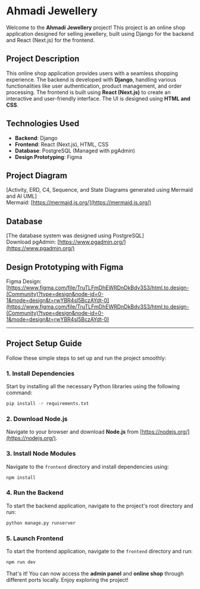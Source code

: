 # Ahmadi Jewellery

Welcome to the **Ahmadi Jewellery** project! This project is an online shop application designed for selling jewellery, built using Django for the backend and React (Next.js) for the frontend.

## Project Description
This online shop application provides users with a seamless shopping experience. The backend is developed with **Django**, handling various functionalities like user authentication, product management, and order processing. The frontend is built using **React (Next.js)** to create an interactive and user-friendly interface. The UI is designed using **HTML and CSS**.

## Technologies Used
- **Backend**: Django
- **Frontend**: React (Next.js), HTML, CSS
- **Database**: PostgreSQL (Managed with pgAdmin)
- **Design Prototyping**: Figma

## Project Diagram
[Activity, ERD, C4, Sequence, and State Diagrams generated using Mermaid and AI UML] <br>
Mermaid: [https://mermaid.js.org/](https://mermaid.js.org/)

## Database
[The database system was designed using PostgreSQL] <br>
Download pgAdmin: [https://www.pgadmin.org/](https://www.pgadmin.org/)

## Design Prototyping with Figma
Figma Design: [https://www.figma.com/file/TruTLFmDhEWRDnDkBdv3S3/html.to.design-(Community)?type=design&node-id=0-1&mode=design&t=rwYBR4sl5BczAYdt-0](https://www.figma.com/file/TruTLFmDhEWRDnDkBdv3S3/html.to.design-(Community)?type=design&node-id=0-1&mode=design&t=rwYBR4sl5BczAYdt-0)

---

## Project Setup Guide
Follow these simple steps to set up and run the project smoothly:

### 1. Install Dependencies
Start by installing all the necessary Python libraries using the following command:
```bash
pip install -r requirements.txt
```

### 2. Download Node.js
Navigate to your browser and download **Node.js** from [https://nodejs.org/](https://nodejs.org/).

### 3. Install Node Modules
Navigate to the `frontend` directory and install dependencies using:
```bash
npm install
```

### 4. Run the Backend
To start the backend application, navigate to the project's root directory and run:
```bash
python manage.py runserver
```

### 5. Launch Frontend
To start the frontend application, navigate to the `frontend` directory and run:
```bash
npm run dev
```

That's it! You can now access the **admin panel** and **online shop** through different ports locally. Enjoy exploring the project!
